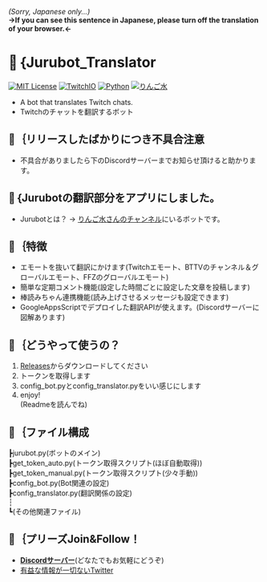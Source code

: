 _(Sorry, Japanese only...)_  
**→If you can see this sentence in Japanese, please turn off the translation of your browser.←**  
# 🐻｛Jurubot_Translator  
[![MIT License](http://img.shields.io/badge/license-MIT-blue.svg?style=flat)](https://github.com/Charahiro-tan/Jurubot_Translator/blob/main/LICENSE)
[![TwitchIO](https://img.shields.io/badge/Twitch-IO-blue)](https://github.com/TwitchIO/TwitchIO)
[![Python](https://img.shields.io/badge/Python-3.9-blue)](https://www.python.org/)
[![りんご水](https://img.shields.io/badge/%E3%82%8A%E3%82%93%E3%81%94-%E6%B0%B4-ff69b4)](https://www.twitch.tv/hanaringosui)
- A bot that translates Twitch chats.  
- Twitchのチャットを翻訳するボット</div>
  
## 🐻｛リリースしたばかりにつき不具合注意
- 不具合がありましたら下のDiscordサーバーまでお知らせ頂けると助かります。
  
## 🐻｛Jurubotの翻訳部分をアプリにしました。
- Jurubotとは？ → [りんご水さんのチャンネル](https://www.twitch.tv/hanaringosui)にいるボットです。  
  
## 🐻｛特徴  
- エモートを抜いて翻訳にかけます(Twitchエモート、BTTVのチャンネル＆グローバルエモート、FFZのグローバルエモート)
- 簡単な定期コメント機能(設定した時間ごとに設定した文章を投稿します)
- 棒読みちゃん連携機能(読み上げさせるメッセージも設定できます)
- GoogleAppsScriptでデプロイした翻訳APIが使えます。(Discordサーバーに図解あります)
  
## 🐻｛どうやって使うの？
1. [Releases](https://github.com/Charahiro-tan/Jurubot_Translator/releases)からダウンロードしてください
2. トークンを取得します
3. config_bot.pyとconfig_translator.pyをいい感じにします
4. enjoy!  
(Readmeを読んでね)

## 🐻｛ファイル構成  
┣jurubot.py(ボットのメイン)  
┣get_token_auto.py(トークン取得スクリプト(ほぼ自動取得))  
┣get_token_manual.py(トークン取得スクリプト(少々手動))  
┣config_bot.py(Bot関連の設定)  
┣config_translator.py(翻訳関係の設定)  
┆  
┗(その他関連ファイル)  
  
## 🐻｛プリーズJoin&Follow！
- [__Discordサーバー__](https://discord.gg/bhpBKCJV8R)(どなたでもお気軽にどうぞ)
- [有益な情報が一切ないTwitter](https://twitter.com/__Charahiro)
